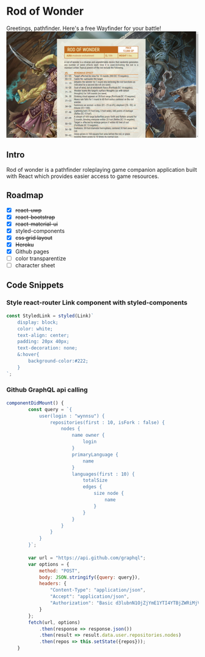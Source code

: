 # Rod of Wonder

Greetings, pathfinder. Here's a free Wayfinder for your battle!
![screenshot](https://github.com/wynnsu/rod-of-wonder/blob/master/images/screenshot.png "Screenshot")

## Intro

Rod of wonder is a pathfinder roleplaying game companion application built with React which provides easier access to game resources.

## Roadmap

- [x] ~~react-uwp~~
- [x] ~~react-bootstrap~~
- [x] ~~react-material-ui~~
- [x] styled-components
- [x] ~~css grid layout~~
- [x] ~~Heroku~~
- [x] Github pages
- [ ] color transparentize
- [ ] character sheet

## Code Snippets

### Style react-router Link component with styled-components

```jsx
const StyledLink = styled(Link)`
    display: block;
    color: white;
    text-align: center;
    padding: 20px 40px;
    text-decoration: none;
    &:hover{
        background-color:#222;
    }
`;
```

### Github GraphQL api calling

```javascript
componentDidMount() {
        const query = `{
            user(login : "wynnsu") {
                repositories(first : 10, isFork : false) {
                    nodes {
                        name owner {
                            login
                        }
                        primaryLanguage {
                            name
                        }
                        languages(first : 10) {
                            totalSize
                            edges {
                                size node {
                                    name
                                }
                            }
                        }
                    }
                }
            }
        }`;

        var url = "https://api.github.com/graphql";
        var options = {
            method: "POST",
            body: JSON.stringify({query: query}),
            headers: {
                "Content-Type": "application/json",
                "Accept": "application/json",
                "Authorization": "Basic d3lubnN1OjZjYmE1YTI4YTBjZWRiMjVkMDIxM2JlOGFkMjEyMTc4NjEyZDBmYjE="
            }
        };
        fetch(url, options)
            .then(response => response.json())
            .then(result => result.data.user.repositories.nodes)
            .then(repos => this.setState({repos}));
    }
```
